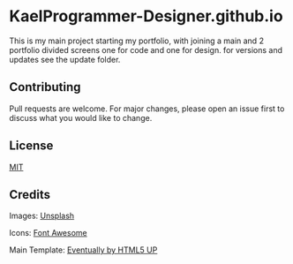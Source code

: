 # KaelProgrammer-Designer.github.io

This is my main project starting my portfolio, with joining a main and 2 portfolio divided
screens one for code and one for design.
for versions and updates see the update folder.

## Contributing

Pull requests are welcome. For major changes, please open an issue first
to discuss what you would like to change.

## License

[MIT](https://choosealicense.com/licenses/mit/)

## Credits

Images: [Unsplash](unsplash.com)

Icons: [Font Awesome](fontawesome.io)
	
Main Template: [Eventually by HTML5 UP](html5up.net/license)
